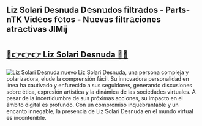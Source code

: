 ## Liz Solari Desnuda D𝚎sn𝚞dos filtr𝚊dos - Parts-nTK Vid𝚎os f𝚘tos - N𝚞evas filtr𝚊ciones atr𝚊ctivas JIMij

# <h2><a href="http://mb65lm.tromn.icu/?c=Liz+Solari+Desnuda">🔗👉👉👉 Liz Solari Desnuda 🔗🔗</a></h2>

[![Liz Solari Desnuda nuevo](https://i.imgur.com/pEAQMta.gif)](http://mb65lm.tromn.icu/?c=Liz+Solari+Desnuda)
Liz Solari Desnuda, una persona compleja y polarizadora, elude la comprensión fácil. Su innovadora personalidad en línea ha cautivado y enfurecido a sus seguidores, generando discusiones sobre ética, expresión artística y la dinámica de las sociedades virtuales. A pesar de la incertidumbre de sus próximas acciones, su impacto en el ámbito digital es profundo. Con un compromiso inquebrantable y un encanto innegable, la presencia de Liz Solari Desnuda en el mundo virtual es incontenible.
